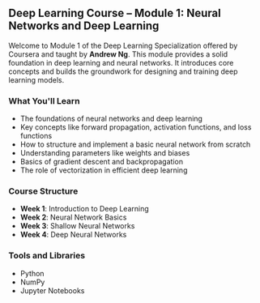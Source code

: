 
## Deep Learning Course – Module 1: Neural Networks and Deep Learning

Welcome to Module 1 of the Deep Learning Specialization offered by Coursera and taught by **Andrew Ng**. This module provides a solid foundation in deep learning and neural networks. It introduces core concepts and builds the groundwork for designing and training deep learning models.

### What You'll Learn

* The foundations of neural networks and deep learning
* Key concepts like forward propagation, activation functions, and loss functions
* How to structure and implement a basic neural network from scratch
* Understanding parameters like weights and biases
* Basics of gradient descent and backpropagation
* The role of vectorization in efficient deep learning

### Course Structure

* **Week 1**: Introduction to Deep Learning
* **Week 2**: Neural Network Basics
* **Week 3**: Shallow Neural Networks
* **Week 4**: Deep Neural Networks

### Tools and Libraries

* Python
* NumPy
* Jupyter Notebooks

